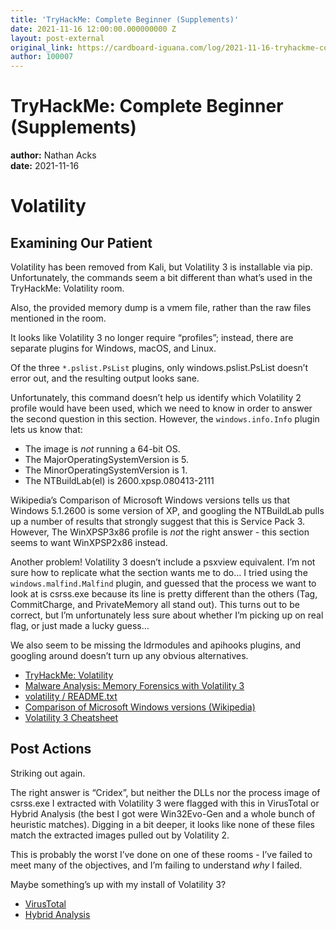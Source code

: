 ```yaml
---
title: 'TryHackMe: Complete Beginner (Supplements)'
date: 2021-11-16 12:00:00.000000000 Z
layout: post-external
original_link: https://cardboard-iguana.com/log/2021-11-16-tryhackme-complete-beginner-supplements.html
author: 100007
---
```


# TryHackMe: Complete Beginner (Supplements)

**author:** Nathan Acks  
**date:** 2021-11-16

# Volatility

## Examining Our Patient

Volatility has been removed from Kali, but Volatility 3 is installable via pip. Unfortunately, the commands seem a bit different than what’s used in the TryHackMe: Volatility room.

Also, the provided memory dump is a vmem file, rather than the raw files mentioned in the room.

It looks like Volatility 3 no longer require “profiles”; instead, there are separate plugins for Windows, macOS, and Linux.

Of the three `*.pslist.PsList` plugins, only windows.pslist.PsList doesn’t error out, and the resulting output looks sane.

Unfortunately, this command doesn’t help us identify which Volatility 2 profile would have been used, which we need to know in order to answer the second question in this section. However, the `windows.info.Info` plugin lets us know that:

- The image is _not_ running a 64-bit OS.
- The MajorOperatingSystemVersion is 5.
- The MinorOperatingSystemVersion is 1.
- The NTBuildLab(el) is 2600.xpsp.080413-2111

Wikipedia’s Comparison of Microsoft Windows versions tells us that Windows 5.1.2600 is some version of XP, and googling the NTBuildLab pulls up a number of results that strongly suggest that this is Service Pack 3. However, The WinXPSP3x86 profile is _not_ the right answer - this section seems to want WinXPSP2x86 instead.

Another problem! Volatility 3 doesn’t include a psxview equivalent. I’m not sure how to replicate what the section wants me to do… I tried using the `windows.malfind.Malfind` plugin, and guessed that the process we want to look at is csrss.exe because its line is pretty different than the others (Tag, CommitCharge, and PrivateMemory all stand out). This turns out to be correct, but I’m unfortunately less sure about whether I’m picking up on real flag, or just made a lucky guess…

We also seem to be missing the ldrmodules and apihooks plugins, and googling around doesn’t turn up any obvious alternatives.

- [TryHackMe: Volatility](https://tryhackme.com/room/bpvolatility)
- [Malware Analysis: Memory Forensics with Volatility 3](https://newtonpaul.com/malware-analysis-memory-forensics-with-volatility-3/)
- [volatility / README.txt](https://github.com/volatilityfoundation/volatility/blob/master/README.txt)
- [Comparison of Microsoft Windows versions (Wikipedia)](https://en.wikipedia.org/wiki/Comparison_of_Microsoft_Windows_versions)
- [Volatility 3 Cheatsheet](https://blog.onfvp.com/post/volatility-cheatsheet/)

## Post Actions

Striking out again.

The right answer is “Cridex”, but neither the DLLs nor the process image of csrss.exe I extracted with Volatility 3 were flagged with this in VirusTotal or Hybrid Analysis (the best I got were Win32Evo-Gen and a whole bunch of heuristic matches). Digging in a bit deeper, it looks like none of these files match the extracted images pulled out by Volatility 2.

This is probably the worst I’ve done on one of these rooms - I’ve failed to meet many of the objectives, and I’m failing to understand _why_ I failed.

Maybe something’s up with my install of Volatility 3?

- [VirusTotal](https://www.virustotal.com)
- [Hybrid Analysis](https://www.hybrid-analysis.com)
